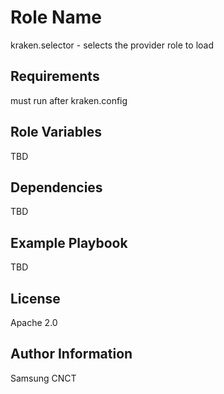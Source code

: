 Role Name
=========

kraken.selector - selects the provider role to load

Requirements
------------

must run after kraken.config

Role Variables
--------------

TBD

Dependencies
------------

TBD

Example Playbook
----------------

TBD

License
-------

Apache 2.0

Author Information
------------------

Samsung CNCT
